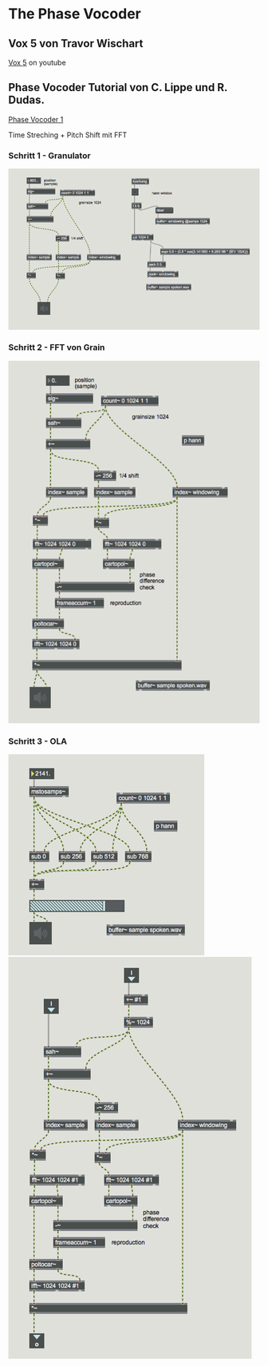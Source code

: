 # The Phase Vocoder



## Vox 5 von Travor Wischart

[Vox 5](https://youtu.be/y23kobWHs8M) on youtube


## Phase Vocoder Tutorial von C. Lippe und R. Dudas.
[Phase Vocoder 1](https://cycling74.com/tutorials/the-phase-vocoder-%E2%80%93-part-i)

Time Streching + Pitch Shift mit FFT

### Schritt 1 - Granulator

![](k9/s1.png)


### Schritt 2 - FFT von Grain

![](k9/s2.png)

### Schritt 3 - OLA

![](K9/s3_main.png)
![](K9/s3_sub.png)
